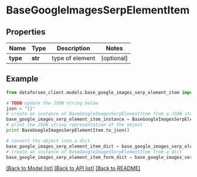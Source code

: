 # BaseGoogleImagesSerpElementItem


## Properties

Name | Type | Description | Notes
------------ | ------------- | ------------- | -------------
**type** | **str** | type of element | [optional] 

## Example

```python
from dataforseo_client.models.base_google_images_serp_element_item import BaseGoogleImagesSerpElementItem

# TODO update the JSON string below
json = "{}"
# create an instance of BaseGoogleImagesSerpElementItem from a JSON string
base_google_images_serp_element_item_instance = BaseGoogleImagesSerpElementItem.from_json(json)
# print the JSON string representation of the object
print BaseGoogleImagesSerpElementItem.to_json()

# convert the object into a dict
base_google_images_serp_element_item_dict = base_google_images_serp_element_item_instance.to_dict()
# create an instance of BaseGoogleImagesSerpElementItem from a dict
base_google_images_serp_element_item_form_dict = base_google_images_serp_element_item.from_dict(base_google_images_serp_element_item_dict)
```
[[Back to Model list]](../README.md#documentation-for-models) [[Back to API list]](../README.md#documentation-for-api-endpoints) [[Back to README]](../README.md)


